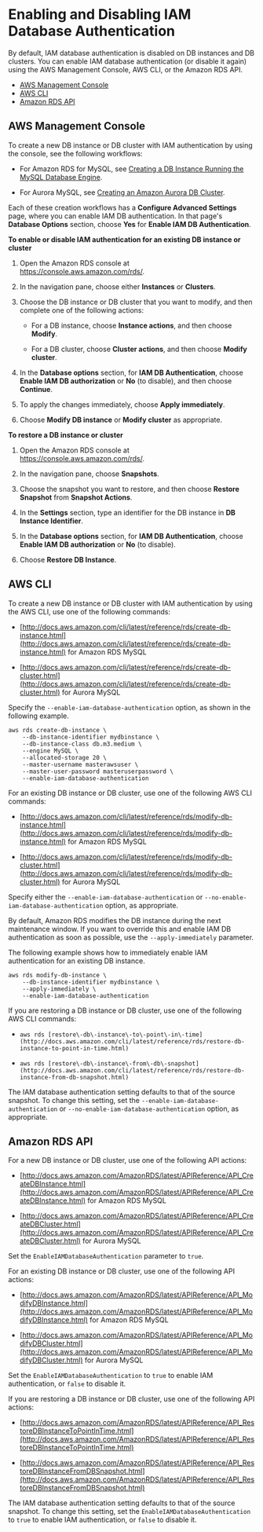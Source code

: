 # Enabling and Disabling IAM Database Authentication<a name="UsingWithRDS.IAMDBAuth.Enabling"></a>

By default, IAM database authentication is disabled on DB instances and DB clusters\. You can enable IAM database authentication \(or disable it again\) using the AWS Management Console, AWS CLI, or the Amazon RDS API\.


+ [AWS Management Console](#UsingWithRDS.IAMDBAuth.Enabling.Console)
+ [AWS CLI](#UsingWithRDS.IAMDBAuth.Enabling.CLI)
+ [Amazon RDS API](#UsingWithRDS.IAMDBAuth.Enabling.API)

## AWS Management Console<a name="UsingWithRDS.IAMDBAuth.Enabling.Console"></a>

To create a new DB instance or DB cluster with IAM authentication by using the console, see the following workflows: 

+ For Amazon RDS for MySQL, see [Creating a DB Instance Running the MySQL Database Engine](USER_CreateInstance.md)\.

+ For Aurora MySQL, see [Creating an Amazon Aurora DB Cluster](Aurora.CreateInstance.md)\.

Each of these creation workflows has a **Configure Advanced Settings** page, where you can enable IAM DB authentication\. In that page's **Database Options** section, choose **Yes** for **Enable IAM DB Authentication**\.

**To enable or disable IAM authentication for an existing DB instance or cluster**

1. Open the Amazon RDS console at [https://console\.aws\.amazon\.com/rds/](https://console.aws.amazon.com/rds/)\.

1. In the navigation pane, choose either **Instances** or **Clusters**\.

1. Choose the DB instance or DB cluster that you want to modify, and then complete one of the following actions:

   + For a DB instance, choose **Instance actions**, and then choose **Modify**\.

   + For a DB cluster, choose **Cluster actions**, and then choose **Modify cluster**\.

1. In the **Database options** section, for **IAM DB Authentication**, choose **Enable IAM DB authorization** or **No** \(to disable\), and then choose **Continue**\.

1. To apply the changes immediately, choose **Apply immediately**\.

1. Choose **Modify DB instance** or **Modify cluster** as appropriate\.

**To restore a DB instance or cluster**

1. Open the Amazon RDS console at [https://console\.aws\.amazon\.com/rds/](https://console.aws.amazon.com/rds/)\.

1. In the navigation pane, choose **Snapshots**\.

1. Choose the snapshot you want to restore, and then choose **Restore Snapshot** from **Snapshot Actions**\.

1. In the **Settings** section, type an identifier for the DB instance in **DB Instance Identifier**\.

1. In the **Database options** section, for **IAM DB Authentication**, choose **Enable IAM DB authorization** or **No** \(to disable\)\.

1. Choose **Restore DB Instance**\.

## AWS CLI<a name="UsingWithRDS.IAMDBAuth.Enabling.CLI"></a>

To create a new DB instance or DB cluster with IAM authentication by using the AWS CLI, use one of the following commands:

+ [http://docs.aws.amazon.com/cli/latest/reference/rds/create-db-instance.html](http://docs.aws.amazon.com/cli/latest/reference/rds/create-db-instance.html) for Amazon RDS MySQL

+ [http://docs.aws.amazon.com/cli/latest/reference/rds/create-db-cluster.html](http://docs.aws.amazon.com/cli/latest/reference/rds/create-db-cluster.html) for Aurora MySQL

Specify the `--enable-iam-database-authentication` option, as shown in the following example\.

```
aws rds create-db-instance \
    --db-instance-identifier mydbinstance \
    --db-instance-class db.m3.medium \
    --engine MySQL \
    --allocated-storage 20 \
    --master-username masterawsuser \
    --master-user-password masteruserpassword \
    --enable-iam-database-authentication
```

For an existing DB instance or DB cluster, use one of the following AWS CLI commands:

+ [http://docs.aws.amazon.com/cli/latest/reference/rds/modify-db-instance.html](http://docs.aws.amazon.com/cli/latest/reference/rds/modify-db-instance.html) for Amazon RDS MySQL

+ [http://docs.aws.amazon.com/cli/latest/reference/rds/modify-db-cluster.html](http://docs.aws.amazon.com/cli/latest/reference/rds/modify-db-cluster.html) for Aurora MySQL

Specify either the `--enable-iam-database-authentication` or `--no-enable-iam-database-authentication` option, as appropriate\. 

By default, Amazon RDS modifies the DB instance during the next maintenance window\. If you want to override this and enable IAM DB authentication as soon as possible, use the `--apply-immediately` parameter\. 

The following example shows how to immediately enable IAM authentication for an existing DB instance\.

```
aws rds modify-db-instance \
    --db-instance-identifier mydbinstance \
    --apply-immediately \
    --enable-iam-database-authentication
```

If you are restoring a DB instance or DB cluster, use one of the following AWS CLI commands:

+ `aws rds [restore\-db\-instance\-to\-point\-in\-time](http://docs.aws.amazon.com/cli/latest/reference/rds/restore-db-instance-to-point-in-time.html)`

+ `aws rds [restore\-db\-instance\-from\-db\-snapshot](http://docs.aws.amazon.com/cli/latest/reference/rds/restore-db-instance-from-db-snapshot.html)`

The IAM database authentication setting defaults to that of the source snapshot\. To change this setting, set the `--enable-iam-database-authentication` or `--no-enable-iam-database-authentication` option, as appropriate\.

## Amazon RDS API<a name="UsingWithRDS.IAMDBAuth.Enabling.API"></a>

For a new DB instance or DB cluster, use one of the following API actions:

+ [http://docs.aws.amazon.com/AmazonRDS/latest/APIReference/API_CreateDBInstance.html](http://docs.aws.amazon.com/AmazonRDS/latest/APIReference/API_CreateDBInstance.html) for Amazon RDS MySQL

+ [http://docs.aws.amazon.com/AmazonRDS/latest/APIReference/API_CreateDBCluster.html](http://docs.aws.amazon.com/AmazonRDS/latest/APIReference/API_CreateDBCluster.html) for Aurora MySQL

Set the `EnableIAMDatabaseAuthentication` parameter to `true`\.

For an existing DB instance or DB cluster, use one of the following API actions:

+ [http://docs.aws.amazon.com/AmazonRDS/latest/APIReference/API_ModifyDBInstance.html](http://docs.aws.amazon.com/AmazonRDS/latest/APIReference/API_ModifyDBInstance.html) for Amazon RDS MySQL

+ [http://docs.aws.amazon.com/AmazonRDS/latest/APIReference/API_ModifyDBCluster.html](http://docs.aws.amazon.com/AmazonRDS/latest/APIReference/API_ModifyDBCluster.html) for Aurora MySQL

Set the `EnableIAMDatabaseAuthentication` to `true` to enable IAM authentication, or `false` to disable it\.

If you are restoring a DB instance or DB cluster, use one of the following API actions:

+  [http://docs.aws.amazon.com/AmazonRDS/latest/APIReference/API_RestoreDBInstanceToPointInTime.html](http://docs.aws.amazon.com/AmazonRDS/latest/APIReference/API_RestoreDBInstanceToPointInTime.html)

+ [http://docs.aws.amazon.com/AmazonRDS/latest/APIReference/API_RestoreDBInstanceFromDBSnapshot.html](http://docs.aws.amazon.com/AmazonRDS/latest/APIReference/API_RestoreDBInstanceFromDBSnapshot.html)

The IAM database authentication setting defaults to that of the source snapshot\. To change this setting, set the `EnableIAMDatabaseAuthentication` to `true` to enable IAM authentication, or `false` to disable it\.